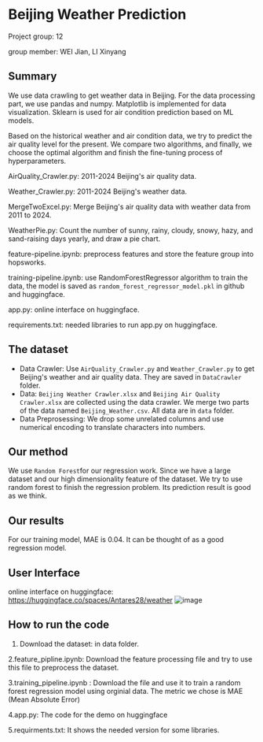 # Beijing Weather Prediction
Project group: 12

group member: WEI Jian, LI Xinyang
## Summary

We use data crawling to get weather data in Beijing. For the data processing part, we use pandas and numpy. Matplotlib is implemented for data visualization. Sklearn is used for air condition prediction based on ML models. 

Based on the historical weather and air condition data, we try to predict the air quality level for the present. We compare two algorithms, and finally, we choose the optimal algorithm and finish the fine-tuning process of hyperparameters.

AirQuality_Crawler.py: 2011-2024 Beijing's air quality data. 

Weather_Crawler.py: 2011-2024 Beijing's weather data. 

MergeTwoExcel.py: Merge Beijing's air quality data with weather data from 2011 to 2024. 

WeatherPie.py: Count the number of sunny, rainy, cloudy, snowy, hazy, and sand-raising days yearly, and draw a pie chart.

feature-pipeline.ipynb: preprocess features and store the feature group into hopsworks.

training-pipeline.ipynb: use RandomForestRegressor algorithm to train the data, the model is saved as `random_forest_regressor_model.pkl` in github and huggingface.

app.py: online interface on huggingface.

requirements.txt: needed libraries to run app.py on huggingface.

## The dataset
- Data Crawler: Use `AirQuality_Crawler.py` and `Weather_Crawler.py` to get Beijing's weather and air quality data. They are saved in `DataCrawler` folder.
- Data: `Beijing Weather Crawler.xlsx` and `Beijing Air Quality Crawler.xlsx` are collected using the data crawler. We merge two parts of the data named `Beijing_Weather.csv`. All data are in `data` folder.
- Data Preprosessing: We drop some unrelated columns and use numerical encoding to translate characters into numbers.
## Our method
We use `Random Forest`for our regression work.
Since we have a large dataset and our high dimensionality feature of the dataset. We try to use random forest to finish the regression problem. Its prediction result is good as we think.
## Our results
For our training model, MAE is 0.04. It can be thought of as a good regression model. 
## User Interface
online interface on huggingface: https://huggingface.co/spaces/Antares28/weather
![image](https://github.com/Antares28/Beijing_Weather_Prediction/blob/main/imgs/Gradio.png)
## How to run the code

1. Download the dataset: in data folder.
   
2.feature_pipline.ipynb: Download the feature processing file and try to use this file to preprocess the dataset.

3.training_pipeline.ipynb : Download the file and use it to train a random forest regression model using orginial data. The metric we chose is MAE (Mean Absolute Error)

4.app.py: The code for the demo on huggingface

5.requirments.txt: It shows the needed version for some libraries.
